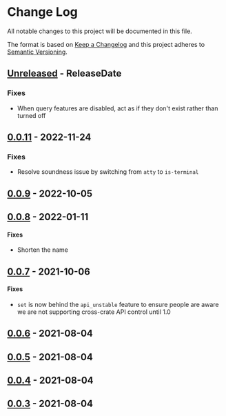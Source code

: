 # Change Log
All notable changes to this project will be documented in this file.

The format is based on [Keep a Changelog](http://keepachangelog.com/)
and this project adheres to [Semantic Versioning](http://semver.org/).

<!-- next-header -->
## [Unreleased] - ReleaseDate

### Fixes

- When query features are disabled, act as if they don't exist rather than turned off

## [0.0.11] - 2022-11-24

### Fixes

- Resolve soundness issue by switching from `atty` to `is-terminal`

## [0.0.9] - 2022-10-05

## [0.0.8] - 2022-01-11

#### Fixes

- Shorten the name

## [0.0.7] - 2021-10-06

#### Fixes

- `set` is now behind the `api_unstable` feature to ensure people are aware we
  are not supporting cross-crate API control until 1.0

## [0.0.6] - 2021-08-04

## [0.0.5] - 2021-08-04

## [0.0.4] - 2021-08-04

## [0.0.3] - 2021-08-04

<!-- next-url -->
[Unreleased]: https://github.com/epage/git-stack/compare/concolor-v0.0.11...HEAD
[0.0.11]: https://github.com/epage/git-stack/compare/concolor-v0.0.9...concolor-v0.0.11
[0.0.9]: https://github.com/epage/git-stack/compare/concolor-v0.0.8...concolor-v0.0.9
[0.0.8]: https://github.com/epage/git-stack/compare/concolor-v0.0.7...concolor-v0.0.8
[0.0.7]: https://github.com/epage/git-stack/compare/concolor-v0.0.6...concolor-v0.0.7
[0.0.6]: https://github.com/epage/git-stack/compare/concolor-v0.0.5...concolor-v0.0.6
[0.0.5]: https://github.com/epage/git-stack/compare/concolor-v0.0.4...concolor-v0.0.5
[0.0.4]: https://github.com/epage/git-stack/compare/concolor-v0.0.3...concolor-v0.0.4
[0.0.3]: https://github.com/rust-cli/concolor/compare/847670646de39fde558bed176b748562ab6157e2...concolor-v0.0.3
